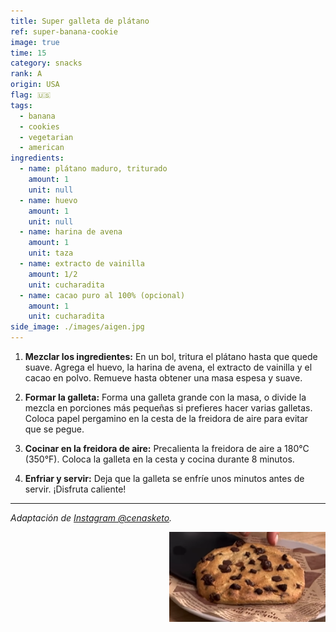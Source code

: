 ```yaml
---
title: Super galleta de plátano
ref: super-banana-cookie
image: true
time: 15
category: snacks
rank: A
origin: USA
flag: 🇺🇸
tags:
  - banana
  - cookies
  - vegetarian
  - american
ingredients:
  - name: plátano maduro, triturado
    amount: 1
    unit: null
  - name: huevo
    amount: 1
    unit: null
  - name: harina de avena
    amount: 1
    unit: taza
  - name: extracto de vainilla
    amount: 1/2
    unit: cucharadita
  - name: cacao puro al 100% (opcional)
    amount: 1
    unit: cucharadita
side_image: ./images/aigen.jpg
---
```


1. **Mezclar los ingredientes:** En un bol, tritura el plátano hasta que quede suave. Agrega el huevo, la harina de avena, el extracto de vainilla y el cacao en polvo. Remueve hasta obtener una masa espesa y suave.

2. **Formar la galleta:** Forma una galleta grande con la masa, o divide la mezcla en porciones más pequeñas si prefieres hacer varias galletas. Coloca papel pergamino en la cesta de la freidora de aire para evitar que se pegue.

3. **Cocinar en la freidora de aire:** Precalienta la freidora de aire a 180°C (350°F). Coloca la galleta en la cesta y cocina durante 8 minutos.

4. **Enfriar y servir:** Deja que la galleta se enfríe unos minutos antes de servir. ¡Disfruta caliente!

---

_Adaptación de [Instagram @cenasketo](https://www.instagram.com/reel/DA9ZrKsOhGO/?utm_source=ig_web_copy_link&igsh=MzRlODBiNWFlZA==)._

<img src="images/super_banana_cookie.png" style="width:250px; float:right;"/>